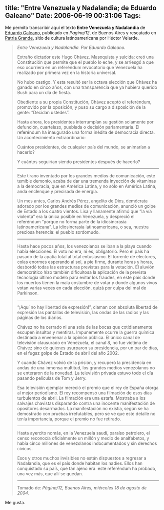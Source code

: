 title: "Entre Venezuela y Nadalandia; de Eduardo Galeano"
Date: 2006-06-19 00:31:06
Tags: 
---
<p>Me permito transcribir aquí el texto <strong>Entre Venezuela y Nadalandia</strong> de <a target="_blank" href="http://en.wikipedia.org/wiki/Eduardo_Galeano">Eduardo Galeano</a>, publicado en <em>Página/12</em>, de Buenos Aires y rescatado en <a target="_blank" href="http://www.patriagrande.net">Patria Grande</a>, sitio de cultura latinoamericana por Héctor Velarde.
</p>
<blockquote>
<em>Entre Venezuela y Nadalandia. Por Eduardo Galeano.</em>

Extraño dictador este Hugo Chávez. Masoquista y suicida: creó una Constitución    que permite que el pueblo lo eche, y se arriesgó a que eso ocurriera en un referéndum    revocatorio que Venezuela ha realizado por primera vez en la historia universal.

No hubo castigo. Y esta resultó ser la octava elección que Chávez ha ganado    en cinco años, con una transparencia que ya hubiera querido Bush para un día    de fiesta.

Obediente a su propia Constitución, Chávez aceptó el referéndum, promovido    por la oposición, y puso su cargo a disposición de la gente: “Decidan ustedes”.

Hasta ahora, los presidentes interrumpían su gestión solamente por defunción,    cuartelazo, pueblada o decisión parlamentaria. El referéndum ha inaugurado una    forma inédita de democracia directa. Un acontecimiento extraordinario:

Cuántos presidentes, de cualquier país del mundo, se animarían a hacerlo?

Y cuántos seguirían siendo presidentes después de hacerlo?

<hr>Este tirano inventado por los grandes medios de comunicación, este temible    demonio, acaba de dar una tremenda inyección de vitaminas a la democracia, que    en América Latina, y no sólo en América Latina, anda enclenque y precisada de    energía.

Un mes antes, Carlos Andrés Pérez, angelito de Dios, demócrata adorado por    los grandes medios de comunicación, anunció un golpe de Estado a los cuatro    vientos. Lisa y llanamente afirmó que “la vía violenta” era la única posible    en Venezuela, y despreció el referéndum “porque no forma parte de la idiosincrasia    latinoamericana”. La idiosincrasia latinoamericana, o sea, nuestra preciosa    herencia: el pueblo sordomudo.

<hr> Hasta hace pocos años, los venezolanos se iban a la playa cuando había elecciones.  El voto no era, ni es, obligatorio. Pero el país ha pasado de la apatía total  al total entusiasmo. El torrente de electores, colas enormes esperando al sol,  a pie firme, durante horas y horas, desbordó todas las estructuras previstas para  la votación. El aluvión democrático hizo también dificultosa la aplicación de  la prevista tecnología último modelo para evitar los fraudes, en este país donde  los muertos tienen la mala costumbre de votar y donde algunos vivos votan varias  veces en cada elección, quizá por culpa del mal de Parkinson.  <hr>“¡Aquí no hay libertad de expresión!”, claman con absoluta libertad de expresión    las pantallas de televisión, las ondas de las radios y las páginas de los diarios.

Chávez no ha cerrado ni una sola de las bocas que cotidianamente escupen insultos    y mentiras. Impunemente ocurre la guerra química destinada a envenenar a la    opinión pública. El único canal de televisión clausurado en Venezuela, el canal    8, no fue víctima de Chávez sino de quienes usurparon su presidencia, por un    par de días, en el fugaz golpe de Estado de abril del año 2002.

Y cuando Chávez volvió de la prisión, y recuperó la presidencia en andas de    una inmensa multitud, los grandes medios venezolanos no se enteraron de la novedad.    La televisión privada estuvo todo el día pasando películas de Tom y Jerry.

Esa televisión ejemplar mereció el premio que el rey de España otorga al mejor    periodismo. El rey recompensó una filmación de esos días turbulentos de abril.    La filmación era una estafa. Mostraba a los salvajes chavistas disparando contra    una inocente manifestación de opositores desarmados. La manifestación no existía,    según se ha demostrado con pruebas irrefutables, pero se ve que este detalle    no tenía importancia, porque el premio no fue retirado.

<hr>Hasta ayercito nomás, en la Venezuela saudí, paraíso petrolero, el censo reconocía    oficialmente un millón y medio de analfabetos, y había cinco millones de venezolanos    indocumentados y sin derechos cívicos.

Esos y otros muchos invisibles no están dispuestos a regresar a Nadalandia,    que es el país donde habitan los nadies. Ellos han conquistado su país, que    tan ajeno era: este referéndum ha probado, una vez más, que allí se quedan.

<hr>Tomado de: <em>Página/12, Buenos Aires, miércoles 18 de agosto de 2004.</em>
</blockquote>
<p>
Me gusta. </p>
